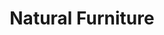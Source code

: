 ---
title: "Natural Furniture"
url: /portland/natural-furniture-northeast-broadway/
shop: furniture
---